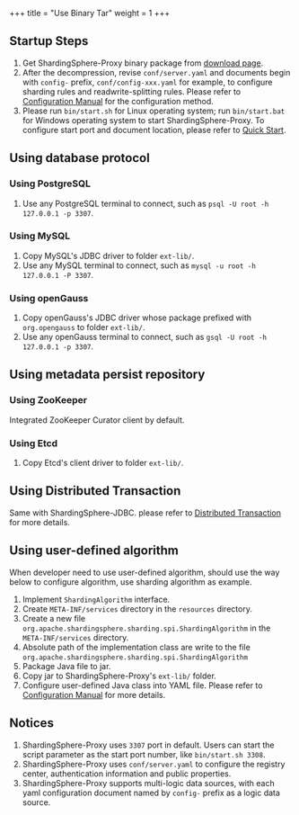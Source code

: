 +++
title = "Use Binary Tar"
weight = 1
+++

## Startup Steps

1. Get ShardingSphere-Proxy binary package from [download page](https://shardingsphere.apache.org/document/current/en/downloads/).
2. After the decompression, revise `conf/server.yaml` and documents begin with `config-` prefix, `conf/config-xxx.yaml` for example, to configure sharding rules and readwrite-splitting rules. Please refer to [Configuration Manual](/en/user-manual/shardingsphere-proxy/yaml-config/) for the configuration method.
3. Please run `bin/start.sh` for Linux operating system; run `bin/start.bat` for Windows operating system to start ShardingSphere-Proxy. To configure start port and document location, please refer to [Quick Start](/en/quick-start/shardingsphere-proxy-quick-start/).

## Using database protocol

### Using PostgreSQL

1. Use any PostgreSQL terminal to connect, such as `psql -U root -h 127.0.0.1 -p 3307`.

### Using MySQL

1. Copy MySQL's JDBC driver to folder `ext-lib/`.
2. Use any MySQL terminal to connect, such as `mysql -u root -h 127.0.0.1 -P 3307`.

### Using openGauss

1. Copy openGauss's JDBC driver whose package prefixed with `org.opengauss` to folder `ext-lib/`.
2. Use any openGauss terminal to connect, such as `gsql -U root -h 127.0.0.1 -p 3307`.

## Using metadata persist repository

### Using ZooKeeper

Integrated ZooKeeper Curator client by default.

### Using Etcd

1. Copy Etcd's client driver to folder `ext-lib/`.

## Using Distributed Transaction

Same with ShardingSphere-JDBC.
please refer to [Distributed Transaction](/en/user-manual/shardingsphere-jdbc/special-api/transaction/) for more details.

## Using user-defined algorithm

When developer need to use user-defined algorithm, should use the way below to configure algorithm, use sharding algorithm as example. 

1. Implement `ShardingAlgorithm` interface.
2. Create `META-INF/services` directory in the `resources` directory.
3. Create a new file `org.apache.shardingsphere.sharding.spi.ShardingAlgorithm` in the `META-INF/services` directory.
4. Absolute path of the implementation class are write to the file `org.apache.shardingsphere.sharding.spi.ShardingAlgorithm`
5. Package Java file to jar.
6. Copy jar to ShardingSphere-Proxy's `ext-lib/` folder.
7. Configure user-defined Java class into YAML file. Please refer to [Configuration Manual](/en/user-manual/shardingsphere-proxy/yaml-config/) for more details.

## Notices

1. ShardingSphere-Proxy uses `3307` port in default. Users can start the script parameter as the start port number, like `bin/start.sh 3308`.
2. ShardingSphere-Proxy uses `conf/server.yaml` to configure the registry center, authentication information and public properties.
3. ShardingSphere-Proxy supports multi-logic data sources, with each yaml configuration document named by `config-` prefix as a logic data source.
